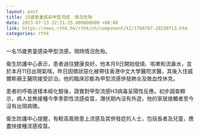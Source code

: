```yaml
---
layout: post
title: 15歲男童感染甲型流感　情況危殆
date: 2023-07-13 22:21:25.000000000 +08:00
link: https://news.rthk.hk/rthk/ch/component/k2/1708767-20230713.htm
categories: rthk
---
```


一名15歲男童感染甲型流感，現時情況危殆。

衞生防護中心表示，患者過往健康良好，他本月9日開始發燒、咳嗽和流鼻水，並於本月11日出現氣喘，昨日因徵狀惡化被帶往香港中文大學醫院求醫，其後入住威爾斯親王醫院接受診治。他的臨床診斷為甲型流感併發肺炎及敗血性休克。

患者的呼吸道樣本經化驗後，證實對甲型流感H3病毒呈陽性反應。初步調查顯示，病人並無接種今季季節性流感疫苗，潛伏期內沒有外遊，他的家居接觸者至今沒有出現病徵。

衞生防護中心提醒，有較高風險患上流感及其併發症的人士，包括長者及兒童，應盡快接種流感疫苗。
